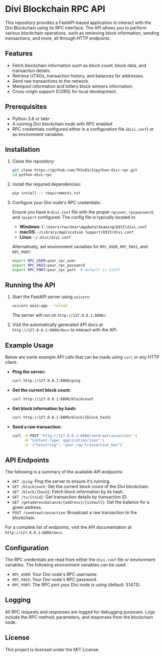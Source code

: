 # Divi Blockchain RPC API

This repository provides a FastAPI-based application to interact with the Divi Blockchain using its RPC interface. The API allows you to perform various blockchain operations, such as retrieving block information, sending transactions, and more, all through HTTP endpoints.

## Features

- Fetch blockchain information such as block count, block data, and transaction details.
- Retrieve UTXOs, transaction history, and balances for addresses.
- Send raw transactions to the network.
- Mempool information and lottery block winners information.
- Cross-origin support (CORS) for local development.

## Prerequisites

- Python 3.8 or later
- A running Divi blockchain node with RPC enabled
- RPC credentials configured either in a configuration file (`divi.conf`) or as environment variables.

## Installation

1. Clone the repository:

   ```bash
   git clone https://github.com/7h3v01c3/python-divi-rpc.git
   cd python-divi-rpc
   ```

2. Install the required dependencies:

   ```bash
   pip install -r requirements.txt
   ```

3. Configure your Divi node's RPC credentials:

   Ensure you have a `divi.conf` file with the proper `rpcuser`, `rpcpassword`, and `rpcport` configured. The config file is typically located in:
   
   - **Windows**: `C:\Users\YourUser\AppData\Roaming\DIVI\divi.conf`
   - **macOS**: `~/Library/Application Support/DIVI/divi.conf`
   - **Linux**: `~/.divi/divi.conf`
   
   Alternatively, set environment variables for `RPC_USER`, `RPC_PASS`, and `RPC_PORT`:
   
   ```bash
   export RPC_USER=your_rpc_user
   export RPC_PASS=your_rpc_password
   export RPC_PORT=your_rpc_port  # default is 51473
   ```

## Running the API

1. Start the FastAPI server using `uvicorn`:

   ```bash
   uvicorn main:app --reload
   ```

   The server will run on `http://127.0.0.1:8000/`.

2. Visit the automatically generated API docs at `http://127.0.0.1:8000/docs` to interact with the API.

## Example Usage

Below are some example API calls that can be made using `curl` or any HTTP client:

- **Ping the server:**

   ```bash
   curl http://127.0.0.1:8000/ping
   ```

- **Get the current block count:**

   ```bash
   curl http://127.0.0.1:8000/blockcount
   ```

- **Get block information by hash:**

   ```bash
   curl http://127.0.0.1:8000/block/{block_hash}
   ```

- **Send a raw transaction:**

   ```bash
   curl -X POST "http://127.0.0.1:8000/sendrawtransaction" \
        -H "Content-Type: application/json" \
        -d '{"hexstring": "your_raw_transaction_hex"}'
   ```

## API Endpoints

The following is a summary of the available API endpoints:

- `GET /ping`: Ping the server to ensure it's running.
- `GET /blockcount`: Get the current block count of the Divi blockchain.
- `GET /block/{hash}`: Fetch block information by its hash.
- `GET /tx/{txid}`: Get transaction details by transaction ID.
- `GET /getaddressbalance/{address}/{isVault}`: Get the balance for a given address.
- `POST /sendrawtransaction`: Broadcast a raw transaction to the blockchain.

For a complete list of endpoints, visit the API documentation at `http://127.0.0.1:8000/docs`.

## Configuration

The RPC credentials are read from either the `divi.conf` file or environment variables. The following environment variables can be used:

- `RPC_USER`: Your Divi node's RPC username.
- `RPC_PASS`: Your Divi node's RPC password.
- `RPC_PORT`: The RPC port your Divi node is using (default: 51473).

## Logging

All RPC requests and responses are logged for debugging purposes. Logs include the RPC method, parameters, and responses from the blockchain node.

## License

This project is licensed under the MIT License.